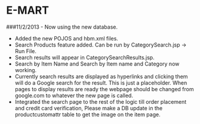 E-MART
======
###11/2/2013 - Now using the new database.

* Added the new POJOS and hbm.xml files.
* Search Products feature added. Can be run by CategorySearch.jsp -> Run File. 
* Search results will appear in CategorySearchResults.jsp.
* Search by Item Name and Search by Item name and Category now working.
* Currently search results are displayed as hyperlinks and clicking them will do a Google search for the result.
This is just a placeholder. When pages to display results are ready the webpage should be changed from google.com to 
whatever the new page is called.
* Integrated the search page to the rest of the logic till order placement and credit card verification, Please make a DB update in the productcustomattr table to get the image on the item page. 
